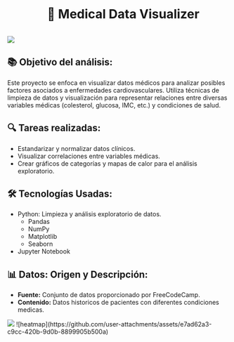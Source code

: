 <!--h2 without bottom border-->
<div id="user-content-toc">
  <ul align="center">
    <summary><h1 style="display: inline-block"> 🏥 Medical Data Visualizer </h1></summary>
  </ul>
</div>

<!--horizontal divider(gradiant)-->
<img src="https://user-images.githubusercontent.com/73097560/115834477-dbab4500-a447-11eb-908a-139a6edaec5c.gif">


<!--Intro start-->
## 📚 Objetivo del análisis:
Este proyecto se enfoca en visualizar datos médicos para analizar posibles factores asociados a enfermedades cardiovasculares. Utiliza técnicas de limpieza de datos y visualización para representar relaciones entre diversas variables médicas (colesterol, glucosa, IMC, etc.) y condiciones de salud.

## 🔍 Tareas realizadas:
- Estandarizar y normalizar datos clínicos.
- Visualizar correlaciones entre variables médicas.
- Crear gráficos de categorías y mapas de calor para el análisis exploratorio.

## 🛠 Tecnologías Usadas:
- Python: Limpieza y análisis exploratorio de datos.
  - Pandas
  - NumPy
  - Matplotlib 
  - Seaborn
- Jupyter Notebook

## 📊 Datos: Origen y Descripción:

- **Fuente:** Conjunto de datos proporcionado por FreeCodeCamp.
- **Contenido:** Datos historicos de pacientes con diferentes condiciones medicas.


<!--horizontal divider(gradiant)-->
<img src="https://user-images.githubusercontent.com/73097560/115834477-dbab4500-a447-11eb-908a-139a6edaec5c.gif">
![heatmap](https://github.com/user-attachments/assets/e7ad62a3-c9cc-420b-9d0b-8899905b500a)
